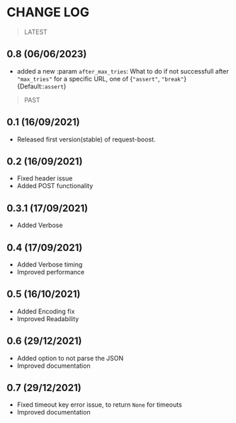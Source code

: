 CHANGE LOG
==============================

> LATEST

0.8 (06/06/2023)
------------------------
- added a new :param `after_max_tries`: What to do if not successfull after `"max_tries"` for a specific URL, 
                            one of {`"assert"`, `"break"`} {Default::`assert`}


> PAST

0.1 (16/09/2021)
------------------------
- Released first version(stable) of request-boost.

0.2 (16/09/2021)
------------------------
- Fixed header issue
- Added POST functionality

0.3.1 (17/09/2021)
------------------------
- Added Verbose

0.4 (17/09/2021)
------------------------
- Added Verbose timing
- Improved performance

0.5 (16/10/2021)
------------------------
- Added Encoding fix
- Improved Readability

0.6 (29/12/2021)
------------------------
- Added option to not parse the JSON
- Improved documentation

0.7 (29/12/2021)
------------------------
- Fixed timeout key error issue, to return `None` for timeouts
- Improved documentation

